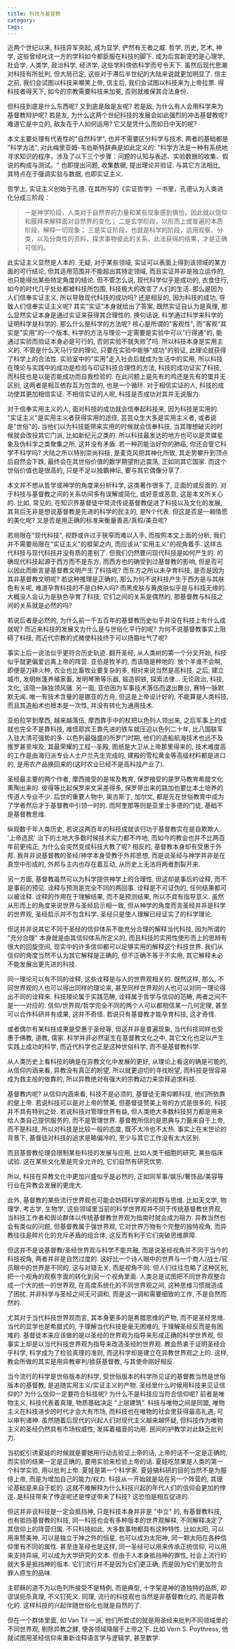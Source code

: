 ```yaml
---
title: 科技与基督教
category:
tags: 
---
```


近两个世纪以来, 科技异军突起, 成为显学, 俨然有王者之威. 哲学, 历史, 艺术, 神学, 这些曾经叱诧一方的学科如今都臣服在科技的脚下. 成为后宫新宠的是心理学, 社会学, 人类学, 政治科学, 经济学, 这些学科傍依科学而号令天下. 虽然后现代思潮对科技有所批判, 但大局已定, 这些对于滞后半世纪的大陆来说就更加明显了. 信主之前, 我们会试图以科技来嘲笑上帝, 信主后, 我们会试图以科技来为上帝拉票. 得科技者得天下, 如今的宗教需要科技来加冕, 否则就难保其合法身份.

但科技到底是什么东西呢? 又到底是敌是友呢? 若是敌, 为什么有人会用科学来为基督教辩护呢? 若是友, 为什么这两个世纪科技的发展会如此强烈的冲击基督教呢? 难道它是中立的, 敌友在于人如何运用? 它又是凭什么而如日中天的呢?

本文主要处理有代表性的"自然科学", 也并不需要区分科学与技术, 两者的基础都是 "科学方法", 对此梅里亚姆-韦伯斯特辞典是如此定义的: "科学方法是一种有系统地寻求知识的程序，涉及了以下三个步骤：问题的认知与表述、实验数据的收集、假说的构成与测试。" 也即提出问题, 收集数据, 提出理论并验证. 与其它方法相比, 其特点在于强调实验与数据, 也即实证主义.

哲学上, 实证主义创始于孔德. 在其所写的《实证哲学》一书里，孔德认为人类进化分成三阶段：
>一是神学阶段，人类对于自然界的力量和某些现象感到惧怕，因此就以信仰和膜拜来解释面对自然界的变化；
>二是玄学阶段，以形而上或普遍的本质阶段，解释一切现象；
>三是实证阶段，也就是科学的阶段，运用观察、分类，以及分类性的资料，探求事物彼此的关系，此法获得的结果，才是正确可信的。

此实证主义显然是人本的. 无疑, 对于某些领域, 实证可以表面上得到该领域的某方面的可行结论, 但其适用范围并不能超出其特定领域, 而且实证并非是独立运作的, 也只能得出某些特定角度的结论. 但不管怎么说, 现代科学似乎是成功的, 衣食住行, 如今的时代几乎处处都被科技所包围, 科技极大的改变了人们的生活. 那么是因为人们信奉实证主义, 所以导致现代科技的成功吗? 还是相反的, 因为科技的成功, 导致人们信奉实证主义呢? 其实"实证"本身就给出了答案, 既然实证自认为是真理, 那么显然实证本身是通过实证来获得其合理性的. 换句话说, 科学通过科学来科学的证明科学是科学的. 那么什么是科学的方法呢? 核心是所谓的"客观性", 而"客观"其实是"实用"的一个版本, 科学的方法与理论一定需要是实验中可以"行得通"的, 能通过实验而验证本身必是可行的, 否则实验不就失败了吗. 所以科技本身是实用主义的, 不管是什么天马行空的理论, 只要在实验中能够"成功"的验证, 此理论就获得了科学上的合法性. 实验室中的"实用"走入社会后就成为生活中的实用, 所以科技在理论与实践中的成功是检验与印证科技合理性的方法, 科技的成功证实了科技, 而科技也是以是否能成功而自我检验的. 在此问题上是先有的鸡还是先有的蛋并无区别, 这两者是相互依存互为包含的, 也是一个循环. 对于相信实证的人, 科技的成功使其更加相信实证. 不相信实证的人呢, 科技是否成功对其并无说服力.

对于信奉实用主义的人, 面对科技的成功就会信奉起科技来, 因为科技是实用的. "实证主义"是实用主义者获得实用的途径, 芸芸众生大多是实用主义者, 或者说是"世俗"的. 当他们以为科技能带来实用的时候就会信奉科技, 当其理想破灭的时候就会改投其它门派, 比如新纪元之类的. 所以科技最发达的地方也可以是灵媒星象及伪科学之类聚集之所, 这并没有矛盾. 若一种药能治好你的肺癌, 你还会管它科学不科学吗? 大陆之所以特别崇尚科技, 是麦克风把其神化所致, 其走势攀升到顶点后自然会下跌, 最终会在其世俗价值的数学期望附近震荡, 正如同其它国家. 而这个世俗价值也是很高的, 只是不足以独霸神坛, 要与其它偶像分享了.

本文并不想从哲学或神学的角度来分析科学, 这类著作很多了, 正面的或反面的. 对于科技与基督教之间的关系坊间多有误解或简化, 或好意或恶意, 这是本文所关心的. 比如, 常见的, 在知识界基督徒中常流传说基督教促进了科技以及文化的发展, 其背后无非是想说基督教是先进的科学的民主的, 是N个代表. 但这是否是一厢情愿的美化呢? 又是否是用正确的标准来衡量善恶/真假/美丑呢?

若局限在"现代科技", 视野或许过于狭窄而难以入手, 而按照本文上面的分析, 我们并不需要局限在"实证主义"的框架之内, 而应该从"实用主义"的视角着手. 这样古代科技与现代科技并没有质的差别了. 但我们仍然要问现代科技是如何产生的. 的确现代科技起源于西方而不是东方, 而西方也的确受到过基督教的影响, 但是否可以因此而断言是基督教文明产生了科技呢? 而东方之所以未孕育科技, 是否是因为其非基督教文明呢? 若这种推理是正确的, 那么为何不说科技产生于西方是与其肤色有关呢, 难道孕育科技的不是白种人吗? 而黑皮肤与黄皮肤似乎是与科技无缘的. 大概没人会认为是肤色孕育了科技, 它们之间的关系是偶然的, 那基督教与科技之间的关系就是必然的吗?

若说后者是必然的, 为什么前一千五百年的基督教历史似乎并没在科技上有什么成就呢? 而近来科技的发展又为什么是与世俗化平行的呢? 为何不说基督教事实上阻碍了科技, 而近代宗教的式微使科技终于可以扬眉吐气了呢?

事实上后一说法似乎更符合历史轨迹. 翻开圣经, 从人类树的第一个分叉开始, 科技似乎就更偏爱远离上帝的阵营. 亚伯是牧羊的, 而该隐是种地的. 放个羊谁不会啊, 即便是刀耕火种,  农业也比畜牧业要复杂的多, 相对来说当然是高科技. 之后, 建立城市, 发明帐篷养殖家畜, 发明琴箫等乐器, 锻造铜铁, 探索法律... 无论政治, 科技, 文化, 该隐一脉独领风骚. 另一面, 亚伯因为军事技术落伍而退出舞台, 赛特一脉默默无闻. 唯一有技术含量的是挪亚的方舟, 但这是上帝设计好的, 不能算是人类科技, 而且其造船术也根本是一次性, 并没有转化为通用技术.

亚伯拉罕到摩西, 越来越落伍, 摩西靠手中的杖把以色列人领出来, 之后军事上的成就也完全不是靠科技, 难怪耶宾王靠先进的铁车就压迫以色列二十年, 比八国联军入驻大清可强势的多. 以色列最强盛的所罗门时期, 他们的造船航海技术也远不及推罗甚至埃及, 其最荣耀的工程--圣殿, 图纸是大卫从上帝那里得来的, 技术难度高的工作是由海归派专业人士户兰先生完成的, 建殿的雪松黄金等高级材料都是进口的, 是用农产品换回来的(这时农业已经不是高科技产业了).

圣经最主要的两个作者, 摩西接受的是埃及教育, 保罗接受的是罗马教育希腊文化熏陶出来的. 彼得等比起保罗来文采差得多, 保罗带出来的路加也要比本土培养的传道人专业不少. 后世的重要人物中, 奥古斯丁, 加尔文, 都是先在世俗教育中成为了学者然后才于基督教中引领一时的. 而阿奎那等则是亚里士多德的门徒, 基础不是基督教思维.

纵观数千年人类历史, 若说这两百年的科技成就该归功于基督教实在是自欺欺人. '上帝选民' 治下的土地大多数时候技术实力都不咋地, 而如今的教会也并不比两百年前更纯正, 为什么会突然变成科技大教了呢? 相反的, 基督教本身却有受惠于外邦. 我并非说基督教的圣经/神学本身受教于外邦思想, 而是说圣经与神学并非是在真空中形成的, 外邦与主内也存在着互动, 从历史上无法将两者割裂开来.

另一方面, 基督教虽然可以为科学提供神学上的合理性, 但这却是事后的诠释, 而不是事前的预见. 诠释与预测是完全不同的两回事. 诠释是不可证伪的, 任何结果都可以被诠释. 诠释的作用在于理解结果, 而不是预测结果, 所以不具有指导意义. 虽然从形而上的角度来说世界与圣经启示相一致, 但从神学的角度而言圣经并非是科学的世界观, 圣经启示并不包含科学. 圣经只是使人理解已经证实了的科学理论.

但这并非说其它不同于圣经的信仰体系不能充分合理的解释当代科技, 因为所谓的 "充分合理" 本身就是由其信仰体系所定义的, 而且科技的实用性使形而上的思辨有很大的回旋空间, 现实中的许多信仰都可以足够实用的解释这个科技世界. 我们从信仰的角度当然不认为其它解释是正确的, 但不正确不等于不实用, 其它解释未必不能发展出更先进的科技.

同一理论可以有不同的诠释, 这些诠释是与人的世界观相关的. 既然这样, 那么, 不同世界观的人也可以得出同样的理论来, 甚至同样世界观的人也可以对同一理论得出不同的诠释来. 科技理论属于实践范畴, 诠释属于哲学与信仰的范畴, 两者之间不是一一对应的. 信仰/世界观/哲学完全不同的两个人可以都相信某一几何定理, 甚至可以合作科研并有成果, 这并不奇怪. 若说只有基督教才能孕育科技, 这才奇怪.

或者偶尔有某科技成果是受惠于圣经等, 但这并非是普遍现象, 当代科技同样也受惠于佛教, 道教, 儒家. 科学并非必然诞生在基督教文化之中, 其它文化也足以产生实践上成功的科学, 而近代科学也正是这种世俗科学, 而不是基督教科学.

从人类历史上看科技的确是在异教文化中发展的更好, 从理论上看这的确是可能的, 从信仰内涵来看, 异教没有真正的盼望, 所以就更迫切的寻找盼望, 而科技是很容易成为救主般的依靠的, 所以异教绝对有强大的宗教动力来崇拜追求科技.

基督教内呢? 从信仰内涵来看, 科技不是必须的, 基督徒无需仰赖科技, 他们所依靠的是上帝. 若说科技可以是对上帝的赞美, 但基督徒赞美上帝的方式是很多的, 科技并不具有特别之处. 若说科技对管理世界有益, 但人类绝大多数科技努力都是用来给人类自己提供服务的, 而不是管理世界. 基督教所信的是恩典与力量来自于上帝, 而不是科技, 所以对科技是比较一般的态度, 既不太冷也不太热. 事实上在末世论的背景下, 基督徒对科技的追求是略偏冷的, 至少与其它工作没有太大区别.

而且基督教伦理会限制某些科技的发展与应用, 比如人类干细胞的研究, 某些临床试验. 这在某些文化里是完全允许的, 它们自然有研究优势.

所以, 科技在异教文化中更加兴盛似乎是必然的, 正如同军事/娱乐/奢饰品/美容等行业在异教会发展的更庞大.

此外, 基督教的某些流行世界观也可能会妨碍科学家的视野与思维. 比如天文学, 物理学, 考古学, 生物学, 这些领域里当前的科学世界观并不同于传统基督教世界观, 当科技工作者和舆论群体以传统基督教世界观为指南时就会成为阻力. 异教当然也会有类似的问题, 但基督教属于强世界观, 它对世界万物有个完整的独特视角, 而异教往往是碎片化的充斥矛盾的组合体, 这反而有利于它们突破思维屏障.

但这并不是说基督教/圣经世界观与科学不能共融, 而是说圣经视角并不同于当今的科技视角, 两者并非是自然过度的. 这好比一个诗人眼中的世界与一个商人/战士/官员眼中的世界是不同的, 这与对错无关, 而是视角不同. 但人们往往忽略了这种区别, 把一个视角的观察字面的转化到另一个视角里面. 人类总是试图把不同世界观整合成一个大的统一的世界观, 在高度系统化的不同世界观之间, 这种思维习惯就造成了困扰. 并非科学与圣经之间无可调和, 而是这一调和需要细致的工作, 不是自然而然的.

尤其对于当代科技世界观而言, 其本身更多的是希腊思维的产物, 而不是圣经思维. 当代的显学也是希腊式的, 于理解当代科技是毫无困难的, 于理解圣经反而是有困难的. 基督徒本来应该做的是以圣经的世界观为指导来形成正确的科学世界观, 但事实上却是以当代科技世界观为指导来改造圣经的世界观. 教会热衷于证明圣经合乎科学, 科学成为了检验真理的准则, 而这科学却是建立在异教世界观之上的. 这样, 教会所做的其实是用异教审判/掳获基督教, 与其使命刚好相反.

当今流行的科学是世俗版本的科学, 受世俗版本的科学所见证的基督教当然是世俗版本的基督教, 是追随实用主义/实证主义的产物. 圣经里什么时候用科技来见证信仰的? 为什么信仰一定要符合科技呢? 为什么不是科技应当符合信仰呢? 前者是唯物主义, 科技代表着真理, 物质基础决定 "上层建筑". 科技与唯物之间是同盟, 唯物主义在科技进步的时代才会大有市场, 而科技也在唯物的社会里获得最高礼遇, 可以审判诸神. 虽然随着后现代的兴起人们对现代主义越来越怀疑, 但科技作为唯物主义的圣经仍然具有市场权威性, 发挥着福音的功用. 民间的护教学对此缺乏批判力.

当初蛇引诱夏娃的时候就是要她用行动去验证上帝的话, 上帝的话不一定是正确的, 而实验的结果一定是正确的, 要用实验来检验上帝的话. 夏娃吃禁果是人类的第一个科学实验, 用以批判上帝. 夏娃是第一个科学家. 夏娃搞科研的目的当然不是为服侍上帝, 而是为增加自己的能力/权力. 科技从一开始就是站在另一个阵营的, 其理论基础是来自于蛇的. 这就不难解释为什么科技兴起的年代人们的信仰会更加的悖逆. 是科技带来了悖逆呢还是悖逆带来了科技? 这恐怕是相互促进的.

但这并非说科技是一定会抵挡神, 只是科技本身并非是 "中立" 的, 有基督教科技, 也有抵挡基督教的科技, 同一科技也会有多种版本的世界观解释, 不同解释决定了其信仰上的阵营归属. 不只科技如此, 大多数事物都具有这种特性. 比如太阳, 可以用来赞美神, 可以是独立于神之外的恒星, 也可以成为太阳神, 同一颗太阳在各种信仰里有不同的属性. 甚至连圣经也是这样, 同一圣经可以用来传承正统信仰, 可以用来支持异端, 可以成为大学研究的文本. 但由于人本身抵挡神的罪性, 社会上流行的就大多是抵挡神的版本. 它们流行并不是因为它们更正确, 而是因为它们更加符合罪人原生的品味.

主耶稣的道不为以色列所接受不是特例, 而是典型, 十字架是神的道独特的品质, 即谬误扼杀真理, 不义钉死义. 同理, 流行的科技观也当然是非基督教化的, 而是异教化的. 这样科技的兴起伴随世俗化也就是自然的了.

但在一个群体里面, 如 Van Til 一派, 他们所尝试的就是用圣经来批判不同领域里的不同世界观, 剔除异教之酵, 使各领域降服于上帝之下. 比如 Vern S. Poythress, 他就试图用圣经信仰来重新诠释语言学与逻辑学, 甚至数学.
